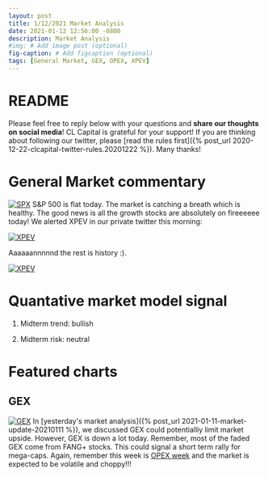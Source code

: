 ```yaml
---
layout: post
title: 1/12/2021 Market Analysis
date: 2021-01-12 12:56:00 -0800
description: Market Analysis
#img: # Add image post (optional)
fig-caption: # Add figcaption (optional)
tags: [General Market, GEX, OPEX, XPEV]
---
```

# README
Please feel free to reply below with your questions and **share our thoughts on social media**! CL Capital is grateful for your support!
If you are thinking about following our twitter, please [read the rules first]({% post_url 2020-12-22-clcapital-twitter-rules.20201222 %}).
Many thanks!

# General Market commentary
[![SPX]({{site.baseurl}}/assets/img/2021-01-12/SPX-d.jpg)]({{site.baseurl}}/assets/img/2021-01-12/SPX-d.jpg)
S&P 500 is flat today. The market is catching a breath which is healthy.
The good news is all the growth stocks are absolutely on fireeeeee today!
We alerted XPEV in our private twitter this morning:

[![XPEV]({{site.baseurl}}/assets/img/2021-01-12/CLCapitalPrivate/XPEV50c-trade.jpg)]({{site.baseurl}}/assets/img/2021-01-12/CLCapitalPrivate/XPEV50c-trade.jpg)

Aaaaaannnnnd the rest is history :).

[![XPEV]({{site.baseurl}}/assets/img/2021-01-12/CLCapitalPrivate/XPEV-market-summary.jpg)]({{site.baseurl}}/assets/img/2021-01-12/CLCapitalPrivate/XPEV-market-summary.jpg)

# Quantative market model signal

1. Midterm trend: bullish

2. Midterm risk: neutral

# Featured charts

## GEX

[![GEX]({{site.baseurl}}/assets/img/2021-01-12/GEX-d.jpg)]({{site.baseurl}}/assets/img/2021-01-12/GEX-d.jpg)
In [yesterday's market analysis]({% post_url 2021-01-11-market-update-20210111 %}), we discussed GEX could potentialliy limit market upside.
However, GEX is down a lot today. Remember, most of the faded GEX come from FANG+ stocks. This could signal a short term rally for mega-caps.
Again, remember this week is [OPEX week](https://www.marketwatch.com/optionscenter/calendar) and the market is expected to be volatile and choppy!!!
